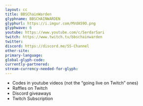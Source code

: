 ```yaml
---
layout: cc
title: BBSChainWarden
glyphname: BBSCHAINWARDEN
glyphurl: https://i.imgur.com/MVdA59O.png
glyphwave: 6
youtube: https://www.youtube.com/c/SerdarSari
twitch: https://www.twitch.tv/bbschainwarden
twitter: 
discord: https://discord.me/SS-Channel
other-site: 
primary-language: 
global-glyph-code: 
currently-partnered: 
stream-currency-needed-for-glyph: 
---
```

* Codes in youtube videos (not the “going live on Twitch” ones)
* Raffles on Twitch
* Discord giveaways
* Twitch Subscription
